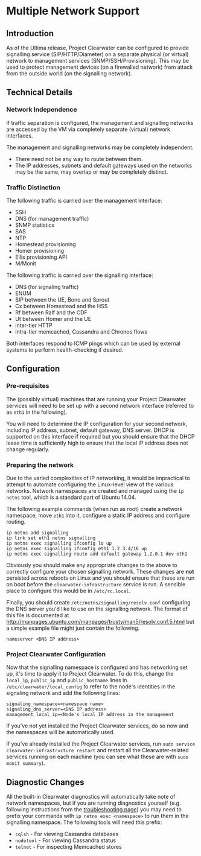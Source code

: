 # Multiple Network Support

## Introduction

As of the Ultima release, Project Clearwater can be configured to provide signalling service (SIP/HTTP/Diameter) on a separate physical (or virtual) network to management services (SNMP/SSH/Provisioning).  This may be used to protect management devices (on a firewalled network) from attack from the outside world (on the signalling network).

## Technical Details

### Network Independence

If traffic separation is configured, the management and signalling networks are accessed by the VM via completely separate (virtual) network interfaces.

The management and signalling networks may be completely independent.

 * There need not be any way to route between them.
 * The IP addresses, subnets and default gateways used on the networks may be the same, may overlap or may be completely distinct.

### Traffic Distinction

The following traffic is carried over the management interface:

 * SSH
 * DNS (for management traffic)
 * SNMP statistics
 * SAS
 * NTP
 * Homestead provisioning
 * Homer provisioning
 * Ellis provisioning API
 * M/Monit

The following traffic is carried over the signalling interface:

 * DNS (for signaling traffic)
 * ENUM
 * SIP between the UE, Bono and Sprout
 * Cx between Homestead and the HSS
 * Rf between Ralf and the CDF
 * Ut between Homer and the UE
 * inter-tier HTTP
 * intra-tier memcached, Cassandra and Chronos flows

Both interfaces respond to ICMP pings which can be used by external systems to perform health-checking if desired.

## Configuration

### Pre-requisites

The (possibly virtual) machines that are running your Project Clearwater services will need to be set up with a second network interface (referred to as `eth1` in the following).

You will need to determine the IP configuration for your second network, including IP address, subnet, default gateway, DNS server.  DHCP is supported on this interface if required but you should ensure that the DHCP lease time is sufficiently high to ensure that the local IP address does not change regularly.

### Preparing the network

Due to the varied complexities of IP networking, it would be impractical to attempt to automate configuring the Linux-level view of the various networks.  Network namespaces are created and managed using the `ip netns` tool, which is a standard part of Ubuntu 14.04.

The following example commands (when run as root) create a network namespace, move `eth1` into it, configure a static IP address and configure routing.

    ip netns add signalling
    ip link set eth1 netns signalling
    ip netns exec signalling ifconfig lo up
    ip netns exec signalling ifconfig eth1 1.2.3.4/16 up
    ip netns exec signalling route add default gateway 1.2.0.1 dev eth1

Obviously you should make any appropriate changes to the above to correctly configure your chosen signalling network.  These changes are **not** persisted across reboots on Linux and you should ensure that these are run on boot before the `clearwater-infrastructure` service is run.  A sensible place to configure this would be in `/etc/rc.local`.

Finally, you should create `/etc/netns/signalling/resolv.conf` configuring the DNS server you'd like to use on the signalling network.  The format of this file is documented at <http://manpages.ubuntu.com/manpages/trusty/man5/resolv.conf.5.html> but a simple example file might just contain the following.

    nameserver <DNS IP address>

### Project Clearwater Configuration

Now that the signalling namespace is configured and has networking set up, it's time to apply it to Project Clearwater.  To do this, change the `local_ip`, `public_ip` and `public_hostname` lines in `/etc/clearwater/local_config` to refer to the node's identities in the signaling network and add the following lines:

    signaling_namespace=<namespace name>
    signaling_dns_server=<DNS IP address>
    management_local_ip=<Node's local IP address in the management

If you've not yet installed the Project Clearwater services, do so now and the namespaces will be automatically used.

If you've already installed the Project Clearwater services, run `sudo service clearwater-infrastructure restart` and restart all the Clearwater-related services running on each machine (you can see what these are with `sudo monit summary`).

## Diagnostic Changes

All the built-in Clearwater diagnostics will automatically take note of network namespaces, but if you are running diagnostics yourself (e.g. following instructions from the [troubleshooting page](http://clearwater.readthedocs.org/en/latest/Troubleshooting_and_Recovery)) you may need to prefix your commands with `ip netns exec <namespace>` to run them in the signalling namespace.  The following tools will need this prefix:

 * `cqlsh` - For viewing Cassandra databases
 * `nodetool` - For viewing Cassandra status
 * `telnet` - For inspecting Memcached stores
